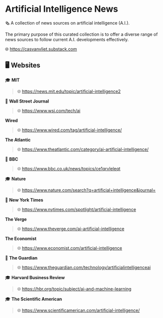 # Artificial Intelligence News

🗞️ A collection of news sources on artificial intelligence (A.I.).

The primary purpose of this curated collection is to offer a diverse range of news sources to follow current A.I. developments effectively.

🌐 https://casvanvliet.substack.com

## 🖥️ Websites

🎓 **MIT**

> 🌐 https://news.mit.edu/topic/artificial-intelligence2

📰 **Wall Street Journal**

> 🌐 https://www.wsj.com/tech/ai

**Wired**

> 🌐 https://www.wired.com/tag/artificial-intelligence/

**The Atlantic**

> 🌐 https://www.theatlantic.com/category/ai-artificial-intelligence/

📰 **BBC** 

> 🌐 https://www.bbc.co.uk/news/topics/ce1qrvleleqt

🎓 **Nature**

> 🌐 https://www.nature.com/search?q=artificial+intelligence&journal=

📰 **New York Times**

> 🌐 https://www.nytimes.com/spotlight/artificial-intelligence

**The Verge**

> 🌐 https://www.theverge.com/ai-artificial-intelligence

**The Economist**

> 🌐 https://www.economist.com/artificial-intelligence

📰 **The Guardian**

> 🌐 https://www.theguardian.com/technology/artificialintelligenceai

🎓 **Harvard Business Review**

> 🌐 https://hbr.org/topic/subject/ai-and-machine-learning

🎓 **The Scientific American**

> 🌐 https://www.scientificamerican.com/artificial-intelligence/
